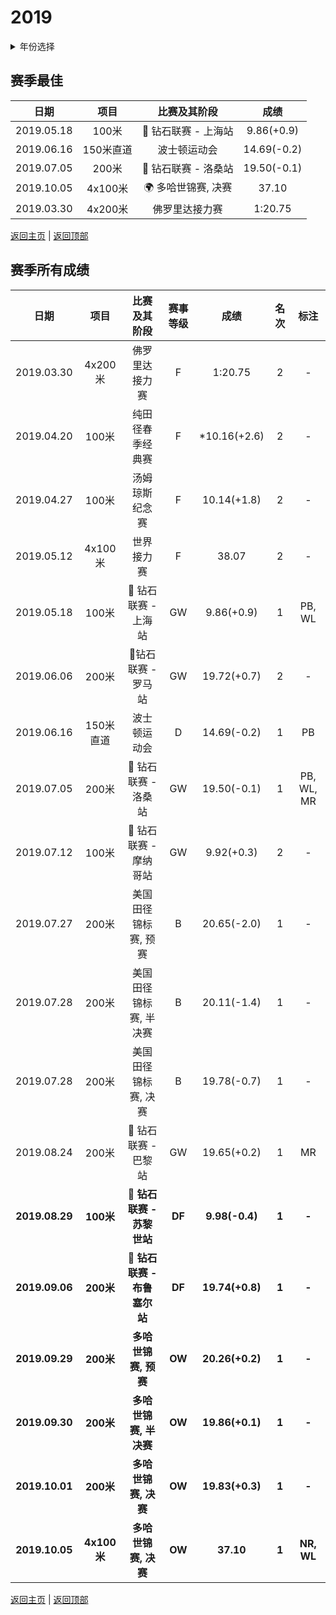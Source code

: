 # 2019

<details>
<summary>年份选择</summary>

- [2024](./2024.md)

- [2023](./2023.md)

- [2022](./2022.md)

- [2021](./2021.md)

- [2020](./2020.md)

- [2019](./2019.md)

- [2018](./2018.md)

- [2017](./2017.md)

- [2016](./2016.md)

- [2015](./2015.md)

- [2014](./2014.md)

- [2013](./2013.md)

- [2012](./2012.md)

</details>

## 赛季最佳

|    日期    |   项目    |                    比赛及其阶段                     |    成绩     |
| :--------: | :-------: | :-------------------------------------------------: | :---------: |
| 2019.05.18 |   100米   | :diamond_shape_with_a_dot_inside: 钻石联赛 - 上海站 | 9.86(+0.9)  |
| 2019.06.16 | 150米直道 |                    波士顿运动会                     | 14.69(-0.2) |
| 2019.07.05 |   200米   | :diamond_shape_with_a_dot_inside: 钻石联赛 - 洛桑站 | 19.50(-0.1) |
| 2019.10.05 |  4x100米  |           :earth_africa: 多哈世锦赛, 决赛           |    37.10    |
| 2019.03.30 |  4x200米  |                   佛罗里达接力赛                    |   1:20.75   |

[返回主页](../Profile.md) | [返回顶部](#2019)

## 赛季所有成绩

|      日期      |    项目     |                        比赛及其阶段                         | 赛事等级 |      成绩       | 名次  |    标注    |
| :------------: | :---------: | :---------------------------------------------------------: | :------: | :-------------: | :---: | :--------: |
|   2019.03.30   |   4x200米   |                       佛罗里达接力赛                        |    F     |     1:20.75     |   2   |     -      |
|   2019.04.20   |    100米    |                      纯田径春季经典赛                       |    F     |  *10.16(+2.6)   |   2   |     -      |
|   2019.04.27   |    100米    |                       汤姆琼斯纪念赛                        |    F     |   10.14(+1.8)   |   2   |     -      |
|   2019.05.12   |   4x100米   |                         世界接力赛                          |    F     |      38.07      |   2   |     -      |
|   2019.05.18   |    100米    |     :diamond_shape_with_a_dot_inside: 钻石联赛 - 上海站     |    GW    |   9.86(+0.9)    |   1   |   PB, WL   |
|   2019.06.06   |    200米    |     :diamond_shape_with_a_dot_inside:钻石联赛 - 罗马站      |    GW    |   19.72(+0.7)   |   2   |     -      |
|   2019.06.16   |  150米直道  |                        波士顿运动会                         |    D     |   14.69(-0.2)   |   1   |     PB     |
|   2019.07.05   |    200米    |     :diamond_shape_with_a_dot_inside: 钻石联赛 - 洛桑站     |    GW    |   19.50(-0.1)   |   1   | PB, WL, MR |
|   2019.07.12   |    100米    |    :diamond_shape_with_a_dot_inside: 钻石联赛 - 摩纳哥站    |    GW    |   9.92(+0.3)    |   2   |     -      |
|   2019.07.27   |    200米    |                    美国田径锦标赛, 预赛                     |    B     |   20.65(-2.0)   |   1   |     -      |
|   2019.07.28   |    200米    |                   美国田径锦标赛, 半决赛                    |    B     |   20.11(-1.4)   |   1   |     -      |
|   2019.07.28   |    200米    |                    美国田径锦标赛, 决赛                     |    B     |   19.78(-0.7)   |   1   |     -      |
|   2019.08.24   |    200米    |     :diamond_shape_with_a_dot_inside: 钻石联赛 - 巴黎站     |    GW    |   19.65(+0.2)   |   1   |     MR     |
| **2019.08.29** |  **100米**  |  **:diamond_shape_with_a_dot_inside: 钻石联赛 - 苏黎世站**  |  **DF**  | **9.98(-0.4)**  | **1** |   **-**    |
| **2019.09.06** |  **200米**  | **:diamond_shape_with_a_dot_inside: 钻石联赛 - 布鲁塞尔站** |  **DF**  | **19.74(+0.8)** | **1** |   **-**    |
| **2019.09.29** |  **200米**  |                    **多哈世锦赛, 预赛**                     |  **OW**  | **20.26(+0.2)** | **1** |   **-**    |
| **2019.09.30** |  **200米**  |                   **多哈世锦赛, 半决赛**                    |  **OW**  | **19.86(+0.1)** | **1** |   **-**    |
| **2019.10.01** |  **200米**  |                    **多哈世锦赛, 决赛**                     |  **OW**  | **19.83(+0.3)** | **1** |   **-**    |
| **2019.10.05** | **4x100米** |                    **多哈世锦赛, 决赛**                     |  **OW**  |    **37.10**    | **1** | **NR, WL** |

[返回主页](../Profile.md) | [返回顶部](#2019)